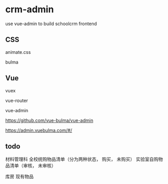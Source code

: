 # crm-admin
use vue-admin to build schoolcrm frontend

## CSS

animate.css

bulma

## Vue

vuex

vue-router

vue-admin

https://github.com/vue-bulma/vue-admin

https://admin.vuebulma.com/#/

## todo

材料管理科
  全校统购物品清单（分为两种状态， 购买， 未购买）
  实验室自购物品清单（审核， 未审核）

库房
  现有物品